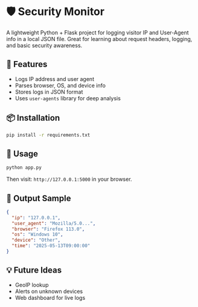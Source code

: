 
# 🛡️ Security Monitor

A lightweight Python + Flask project for logging visitor IP and User-Agent info in a local JSON file. Great for learning about request headers, logging, and basic security awareness.

## 🚀 Features
- Logs IP address and user agent
- Parses browser, OS, and device info
- Stores logs in JSON format
- Uses `user-agents` library for deep analysis

## 📦 Installation

```bash
pip install -r requirements.txt
```

## 🔧 Usage

```bash
python app.py
```

Then visit: `http://127.0.0.1:5000` in your browser.

## 🧠 Output Sample

```json
{
  "ip": "127.0.0.1",
  "user_agent": "Mozilla/5.0...",
  "browser": "Firefox 113.0",
  "os": "Windows 10",
  "device": "Other",
  "time": "2025-05-13T09:00:00"
}
```

## 💡 Future Ideas
- GeoIP lookup
- Alerts on unknown devices
- Web dashboard for live logs
